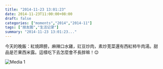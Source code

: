 ```yaml
---
title: "2014-11-23 13:01:23"
date: 2014-11-23T11:00:00+08:00
draft: false
categories: ["moments","2014","2014-11"]
tags: ["朋友圈","生活记录"]
summary: "2014-11-23 13:01:23..."
---
```


今天的晚飯：紅燒蹄膀，麻辣口水雞，豇豆炒肉，素炒莧菜還有西紅柿牛肉湯。甜品是芒果西米露。這樣吃下去怎麼會不長胖嘛！😌

![Media 1](/Moments/photos/2014-11-23/201411231301230.jpg)

